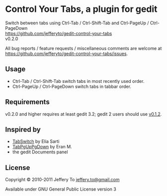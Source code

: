 # Control Your Tabs, a plugin for gedit #

Switch between tabs using Ctrl-Tab / Ctrl-Shift-Tab and
Ctrl-PageUp / Ctrl-PageDown  
<https://github.com/jefferyto/gedit-control-your-tabs>  
v0.2.0

All bug reports / feature requests / miscellaneous comments are welcome
at <https://github.com/jefferyto/gedit-control-your-tabs/issues>.

## Usage ##

*   Ctrl-Tab / Ctrl-Shift-Tab switch tabs in most recently used order.
*   Ctrl-PageUp / Ctrl-PageDown switch tabs in tabbar order.

## Requirements ##

v0.2.0 and higher requires at least gedit 3.2; gedit 2 users should use [v0.1.2][].

## Inspired by ##

*   [TabSwitch][] by Elia Sarti
*   [TabPgUpPgDown][] by Eran M.
*   the gedit Documents panel

## License ##

Copyright &copy; 2010-2011 Jeffery To <jeffery.to@gmail.com>

Available under GNU General Public License version 3


[v0.1.2]: https://github.com/jefferyto/gedit-control-your-tabs/zipball/v0.1.2
[TabSwitch]: http://live.gnome.org/Gedit/Plugins?action=AttachFile&do=get&target=tabswitch.tar.gz
[TabPgUpPgDown]: http://live.gnome.org/Gedit/Plugins?action=AttachFile&do=get&target=tabpgupdown.tar.gz
